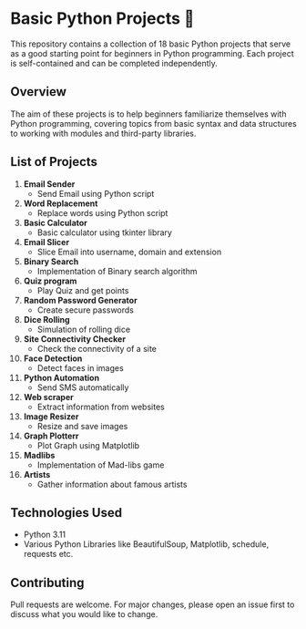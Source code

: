 # Basic Python Projects 🐍

This repository contains a collection of 18 basic Python projects that serve as a good starting point for beginners in Python programming. Each project is self-contained and can be completed independently.

## Overview

The aim of these projects is to help beginners familiarize themselves with Python programming, covering topics from basic syntax and data structures to working with modules and third-party libraries.

## List of Projects

1. **Email Sender**
    - Send Email using Python script
2. **Word Replacement**
    - Replace words using Python script
3. **Basic Calculator**
    - Basic calculator using tkinter library
4. **Email Slicer**
    - Slice Email into username, domain and extension
5. **Binary Search**
    - Implementation of Binary search algorithm
6. **Quiz program**
    - Play Quiz and get points
7. **Random Password Generator**
    - Create secure passwords
8. **Dice Rolling**
    - Simulation of rolling dice
9. **Site Connectivity Checker**
    - Check the connectivity of a site
10. **Face Detection**
    - Detect faces in images
11. **Python Automation**
    - Send SMS automatically
12. **Web scraper**
    - Extract information from websites
13. **Image Resizer**
    - Resize and save images
14. **Graph Plotterr**
    - Plot Graph using Matplotlib
15. **Madlibs**
    - Implementation of Mad-libs game
16. **Artists**
    - Gather information about famous artists

## Technologies Used

- Python 3.11
- Various Python Libraries like BeautifulSoup, Matplotlib, schedule, requests etc.

## Contributing

Pull requests are welcome. For major changes, please open an issue first to discuss what you would like to change.

